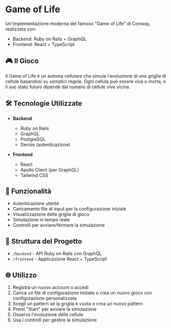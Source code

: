 # Game of Life

Un'implementazione moderna del famoso "Game of Life" di Conway, realizzata con:

- Backend: Ruby on Rails + GraphQL
- Frontend: React + TypeScript

## 🎮 Il Gioco

Il Game of Life è un automa cellulare che simula l'evoluzione di una griglia di cellule basandosi su semplici regole. Ogni cellula può essere viva o morta, e il suo stato futuro dipende dal numero di cellule vive vicine.

## 🛠 Tecnologie Utilizzate

- **Backend**

  - Ruby on Rails
  - GraphQL
  - PostgreSQL
  - Devise (autenticazione)

- **Frontend**
  - React
  - Apollo Client (per GraphQL)
  - Tailwind CSS

## 🚀 Funzionalità

- Autenticazione utente
- Caricamento file di input per la configurazione iniziale
- Visualizzazione della griglia di gioco
- Simulazione in tempo reale
- Controlli per avviare/fermare la simulazione

## 📁 Struttura del Progetto

- `/backend` - API Ruby on Rails con GraphQL
- `/frontend` - Applicazione React + TypeScript

## 🌐 Utilizzo

1. Registra un nuovo account o accedi
2. Carica un file di configurazione iniziale o crea un nuovo gioco con configurazione personalizzata
3. Scegli un pattern se la griglia è vuota o crea un nuovo pattern
4. Premi "Start" per avviare la simulazione
5. Osserva l'evoluzione delle cellule
6. Usa i controlli per gestire la simulazione
